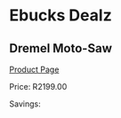 
# Ebucks Dealz
## Dremel Moto-Saw
[Product Page](https://www.ebucks.com/web/shop/productSelected.do?prodId=191916756&catId=1235224419)

Price: R2199.00

Savings: 


	